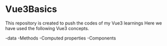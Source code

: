# Vue3Basics
This repository is created to push the codes of my Vue3 learnings 
Here we have used the following Vue3 concepts.

-data
-Methods
-Computed properties
-Components
